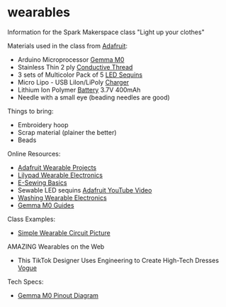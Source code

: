 # wearables
Information for the Spark Makerspace class "Light up your clothes"

Materials used in the class from [Adafruit](https://www.adafruit.com):

- Arduino Microprocessor [Gemma M0](https://www.adafruit.com/product/3501)
- Stainless Thin 2 ply [Conductive Thread](https://www.adafruit.com/product/640)
- 3 sets of Multicolor Pack of 5 [LED Sequins](https://www.adafruit.com/product/3377)
- Micro Lipo - USB LiIon/LiPoly [Charger](https://www.adafruit.com/product/1304)
- Lithium Ion Polymer [Battery](https://www.adafruit.com/product/3898) 3.7V 400mAh 
- Needle with a small eye (beading needles are good)

Things to bring:
- Embroidery hoop
- Scrap material (plainer the better)
- Beads

Online Resources:
- [Adafruit Wearable Projects](https://learn.adafruit.com/search?q=wearable)
- [Lilypad Wearable Electronics](https://www.sparkfun.com/about_lilypad)
- [E-Sewing Basics](https://learn.sparkfun.com/tutorials/lilypad-basics-e-sewing?)
- Sewable LED sequins [Adafruit YouTube Video](https://www.youtube.com/watch?v=XpwL71IiPXM)
- [Washing Wearable Electronics](https://learn.adafruit.com/washing-wearable-electronics)
- [Gemma M0 Guides](https://learn.adafruit.com/products/3501/guides)

Class Examples:
- [Simple Wearable Circuit Picture](https://github.com/SparkMakerspace/wearables/blob/main/Simple%20Wearable%20Circut.pdf)

AMAZING Wearables on the Web
- This TikTok Designer Uses Engineering to Create High-Tech Dresses [Vogue](https://www.vogue.com/article/cameron-hughes-tiktok-designer-futuristic)

Tech Specs:
- [Gemma M0 Pinout Diagram](https://github.com/adafruit/Adafruit-Gemma-M0-PCB/blob/master/Adafruit%20GEMMA%20M0%20pinout.pdf)

